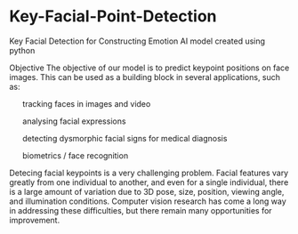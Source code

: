 # Key-Facial-Point-Detection
 Key Facial Detection for Constructing Emotion AI model created using python
 
 <bold>Objective</bold>
 The objective of our model is to predict keypoint positions on face images. This can be used as a building block in several applications, such as:
<ul>tracking faces in images and video</ul>
<ul>analysing facial expressions</ul>
<ul>detecting dysmorphic facial signs for medical diagnosis</ul>
<ul>biometrics / face recognition</ul>

<italic> Detecing facial keypoints is a very challenging problem.  Facial features vary greatly from one individual to another, and even for a single individual, there is a large amount of variation due to 3D pose, size, position, viewing angle, and illumination conditions. Computer vision research has come a long way in addressing these difficulties, but there remain many opportunities for improvement.</italic>
